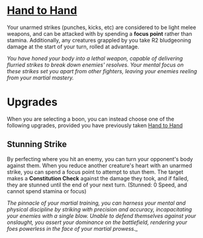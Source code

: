 # [Hand to Hand](Hand%20to%20Hand.md)
Your unarmed strikes (punches, kicks, etc) are considered to be light melee weapons, and can be attacked with by spending a **focus point** rather than stamina. Additionally, any creatures grappled by you take R2 bludgeoning damage at the start of your turn, rolled at advantage.

*You have honed your body into a lethal weapon, capable of delivering flurried strikes to break down enemies' resolves. Your mental focus on these strikes set you apart from other fighters, leaving your enemies reeling from your martial mastery.*

# Upgrades
When you are selecting a boon, you can instead choose one of the following upgrades, provided you have previously taken [Hand to Hand](Hand%20to%20Hand.md)

## Stunning Strike
By perfecting where you hit an enemy, you can turn your opponent's body against them. When you reduce another creature's heart with an unarmed strike, you can spend a focus point to attempt to stun them. The target makes a **Constitution Check** against the damage they took, and if failed, they are stunned until the end of your next turn. (Stunned: 0 Speed, and cannot spend stamina or focus)

*The pinnacle of your martial training, you can harness your mental and physical discipline by striking with precision and accuracy, incapacitating your enemies with a single blow. Unable to defend themselves against your onslaught, you assert your dominance on the battlefield, rendering your foes powerless in the face of your martial prowess._*

